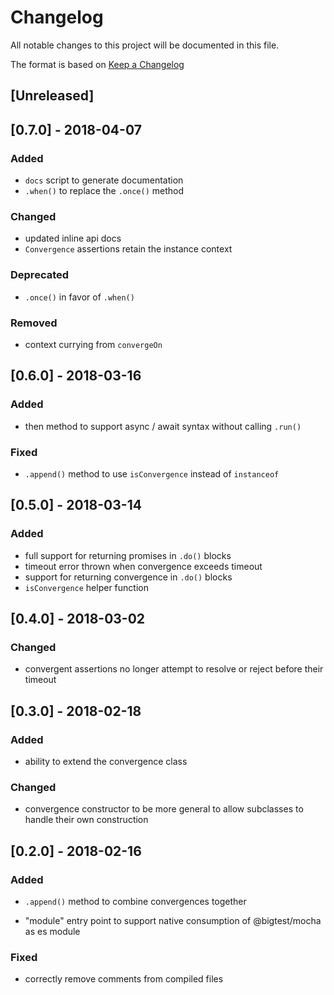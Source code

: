 # Changelog
All notable changes to this project will be documented in this file.

The format is based on [Keep a Changelog](http://keepachangelog.com/en/1.0.0/)

## [Unreleased]

## [0.7.0] - 2018-04-07

### Added

- `docs` script to generate documentation
- `.when()` to replace the `.once()` method

### Changed

- updated inline api docs
- `Convergence` assertions retain the instance context

### Deprecated

- `.once()` in favor of `.when()`

### Removed

- context currying from `convergeOn`

## [0.6.0] - 2018-03-16

### Added

- then method to support async / await syntax without calling `.run()`

### Fixed

- `.append()` method to use `isConvergence` instead of `instanceof`

## [0.5.0] - 2018-03-14

### Added

- full support for returning promises in `.do()` blocks
- timeout error thrown when convergence exceeds timeout
- support for returning convergence in `.do()` blocks
- `isConvergence` helper function

## [0.4.0] - 2018-03-02

### Changed

- convergent assertions no longer attempt to resolve or reject before
  their timeout

## [0.3.0] - 2018-02-18

### Added

- ability to extend the convergence class

### Changed

- convergence constructor to be more general to allow subclasses to
  handle their own construction

## [0.2.0] - 2018-02-16

### Added

- `.append()` method to combine convergences together

- "module" entry point to support native consumption of @bigtest/mocha
  as es module

### Fixed

- correctly remove comments from compiled files
